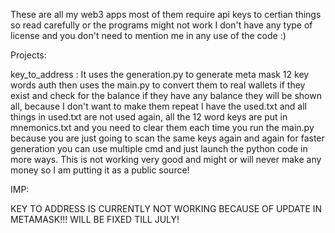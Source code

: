 These are all my web3 apps most of them require api keys to certian things so read carefully or the programs might not work I don't have any type of license and you don't need to mention me in any use of the code :)


Projects:

key_to_address : It uses the generation.py to generate meta mask 12 key words auth then uses the main.py to convert them to real wallets if they exist and check for the balance if they have any balance they will be shown all, because I don't want to make them repeat I have the used.txt and all things in used.txt are not used again, all the 12 word keys are put in mnemonics.txt and you need to clear them each time you run the main.py because you are just going to scan the same keys again and again for faster generation you can use multiple cmd and just launch the python code in more ways. This is not working very good and might or will never make any money so I am putting it as a public source!


IMP:

KEY TO ADDRESS IS CURRENTLY NOT WORKING BECAUSE OF UPDATE IN METAMASK!!! WILL BE FIXED TILL JULY!
